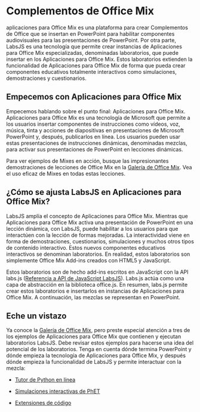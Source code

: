 # <a name="office-mix-add-ins"></a>Complementos de Office Mix




aplicaciones para Office Mix es una plataforma para crear Complementos de Office que se insertan en PowerPoint para habilitar componentes audiovisuales para las presentaciones de PowerPoint. Por otra parte, LabsJS es una tecnología que permite crear instancias de Aplicaciones para Office Mix especializadas, denominadas laboratorios, que puede insertar en los Aplicaciones para Office Mix. Estos laboratorios extienden la funcionalidad de Aplicaciones para Office Mix de forma que pueda crear componentes educativos totalmente interactivos como simulaciones, demostraciones y cuestionarios.

## <a name="let's-start-with-office-mix"></a>Empecemos con Aplicaciones para Office Mix

Empecemos hablando sobre el punto final: Aplicaciones para Office Mix. Aplicaciones para Office Mix es una tecnología de Microsoft que permite a los usuarios insertar componentes de instrucciones como vídeos, voz, música, tinta y acciones de diapositivas en presentaciones de Microsoft PowerPoint y, después, publicarlos en línea. Los usuarios pueden usar estas presentaciones de instrucciones dinámicas, denominadas mezclas, para activar sus presentaciones de PowerPoint en lecciones dinámicas.

Para ver ejemplos de Mixes en acción, busque las impresionantes demostraciones de lecciones de Office Mix en la [Galería de Office Mix](https://mix.office.com/Gallery). Vea el uso eficaz de Mixes en todas estas lecciones.


## <a name="how-does-labsjs-fit-in-with-office-mix?"></a>¿Cómo se ajusta LabsJS en Aplicaciones para Office Mix?

LabsJS amplía el concepto de Aplicaciones para Office Mix. Mientras que Aplicaciones para Office Mix activa una presentación de PowerPoint en una lección dinámica, con LabsJS, puede habilitar a los usuarios para que interactúen con la lección de formas mejoradas. La interactividad viene en forma de demostraciones, cuestionarios, simulaciones y muchos otros tipos de contenido interactivo. Estos nuevos componentes educativos interactivos se denominan laboratorios. En realidad, estos laboratorios son simplemente Office Mix Add-ins creados con HTML5 y JavaScript.

Estos laboratorios son de hecho add-ins escritos en JavaScript con la API labs.js ([Referencia a API de JavaScript LabsJS](../../../reference/office-mix/labsjs-javascript-api-reference.md)). Labs.js actúa como una capa de abstracción en la biblioteca office.js. En resumen, labs.js permite crear estos laboratorios e insertarlos en instancias de Aplicaciones para Office Mix. A continuación, las mezclas se representan en PowerPoint.


## <a name="take-a-look"></a>Eche un vistazo

Ya conoce la [Galería de Office Mix](https://mix.office.com/Gallery), pero preste especial atención a tres de los ejemplos de Aplicaciones para Office Mix que contienen y ejecutan laboratorios LabsJS. Debe revisar estos ejemplos para hacerse una idea del potencial de los laboratorios. Tenga en cuenta dónde termina PowerPoint y dónde empieza la tecnología de Aplicaciones para Office Mix, y después dónde empieza la funcionalidad de LabsJS y permite interactuar con la mezcla:


- [Tutor de Python en línea](https://mix.office.com/watch/1tkuqw9i7m4jr)
    
- [Simulaciones interactivas de PhET](https://mix.office.com/watch/obibkt80fj52)
    
- [Extensiones de código](https://mix.office.com/watch/q4tnp5au9mbo)
    

